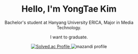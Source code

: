 <div align="center">
  <h1>Hello, I'm YongTae Kim</h1>
  <p>Bachelor's student at Hanyang University ERICA, Major in Media Technology.</p>
  <p>I want to graduate.</p>
</div>

<p align="center">
  <a href="https://solved.ac/dydxo5792/">
    <img src="http://mazassumnida.wtf/api/v2/generate_badge?boj=dydxo5792" alt="Solved.ac Profile">
  </a>
  <img src="http://mazandi.herokuapp.com/api?handle=dydxo5792&theme=cold" alt="mazandi profile">
</p>


<!--
<div>
  <h2>Skills</h2>
  <h4>Platforms & Languages</h4>

  <h4>Tools</h4>

  <h2>Contacts</h2>
</div>


**leo891204/leo891204** is a ✨ _special_ ✨ repository because its `README.md` (this file) appears on your GitHub profile.
git
Here are some ideas to get you started:

- 🔭 I’m currently working on ...
- 🌱 I’m currently learning ...
- 👯 I’m looking to collaborate on ...
- 🤔 I’m looking for help with ...
- 💬 Ask me about ...
- 📫 How to reach me: ...
- 😄 Pronouns: ...
- ⚡ Fun fact: ...
-->
